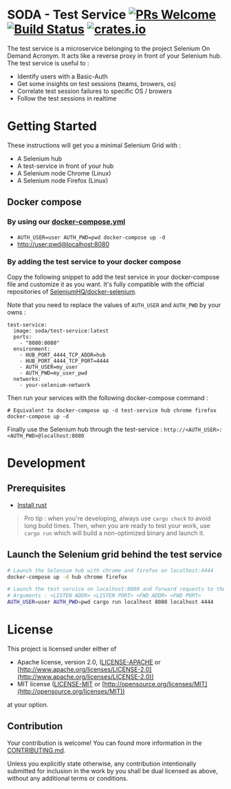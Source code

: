 # SODA - Test Service [![PRs Welcome](https://img.shields.io/badge/PRs-welcome-brightgreen.svg?style=flat)](http://makeapullrequest.com) [![Build Status](https://travis-ci.org/voyages-sncf-technologies/soda-test-service.svg?branch=master)](https://travis-ci.org/voyages-sncf-technologies/soda-test-service) [![crates.io](https://meritbadge.herokuapp.com/soda-test-service)](https://crates.io/crates/soda-test-service)

The test service is a microservice belonging to the project Selenium On Demand Acronym. It acts like a reverse proxy in front of your Selenium hub. The test service is useful to :

* Identify users with a Basic-Auth
* Get some insights on test sessions (teams, browers, os)
* Correlate test session failures to specific OS / browers
* Follow the test sessions in realtime

# Getting Started
These instructions will get you a minimal Selenium Grid with :
* A Selenium hub
* A test-service in front of your hub
* A Selenium node Chrome (Linux)
* A Selenium node Firefox (Linux)

## Docker compose
### By using our [docker-compose.yml](docker-compose.yml)
- `AUTH_USER=user AUTH_PWD=pwd docker-compose up -d`
- [http://user:pwd@localhost:8080](http://user:pwd@localhost:8080)

### By adding the test service to your docker compose

Copy the following snippet to add the test service in your docker-compose file and customize it as you want. It's fully compatible with the official repositories of [SeleniumHQ/docker-selenium](https://github.com/SeleniumHQ/docker-selenium).

Note that you need to replace the values of `AUTH_USER` and `AUTH_PWD` by your owns :

```
test-service:
  image: soda/test-service:latest
  ports:
    - "8080:8080"
  environment:
    - HUB_PORT_4444_TCP_ADDR=hub
    - HUB_PORT_4444_TCP_PORT=4444
    - AUTH_USER=my_user
    - AUTH_PWD=my_user_pwd
  networks:
    - your-selenium-network
```

Then run your services with the following docker-compose command :
```
# Equivalent to docker-compose up -d test-service hub chrome firefox
docker-compose up -d
```

Finally use the Selenium hub through the test-service : `http://<AUTH_USER>:<AUTH_PWD>@localhost:8080`

# Development
## Prerequisites
- [Install rust](https://www.rust-lang.org/tools/install)

>Pro tip : when you're developing, always use `cargo check` to avoid long build times.
Then, when you are ready to test your work, use `cargo run` which will build a non-optimized binary and launch it.

## Launch the Selenium grid behind the test service

```bash
# Launch the Selenium hub with chrome and firefox on localhost:4444
docker-compose up -d hub chrome firefox

# Launch the test service on localhost:8080 and forward requests to the hub
# Arguments : <LISTEN ADDR> <LISTEN PORT> <FWD ADDR> <FWD PORT>
AUTH_USER=user AUTH_PWD=pwd cargo run localhost 8080 localhost 4444
```

# License
This project is licensed under either of

- Apache license, version 2.0, ([LICENSE-APACHE](LICENSE-APACHE) or [http://www.apache.org/licenses/LICENSE-2.0](http://www.apache.org/licenses/LICENSE-2.0))
- MIT license ([LICENSE-MIT](LICENSE-MIT) or [http://opensource.org/licenses/MIT](http://opensource.org/licenses/MIT))

at your option.

## Contribution
Your contribution is welcome! You can found more information in the [CONTRIBUTING.md](CONTRIBUTING.md).

Unless you explicitly state otherwise, any contribution intentionally submitted for inclusion in the work by you shall be dual licensed as above, without any additional terms or conditions.
